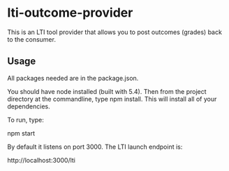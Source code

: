 

# lti-outcome-provider
This is an LTI tool provider that allows you to post outcomes (grades) back to the consumer.



## Usage
All packages needed are in the package.json. 

You should have node installed (built with 5.4). Then from the project directory at the commandline, type npm install. This will install all of your dependencies.

To run, type:

npm start

By default it listens on port 3000. The LTI launch endpoint is:

http://localhost:3000/lti




